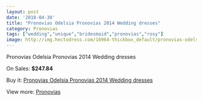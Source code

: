 ```yaml
---
layout: post
date: '2018-04-30'
title: "Pronovias Odelsia Pronovias 2014 Wedding dresses"
category: Pronovias
tags: ["wedding","unique","bridesmaid","pronovias","rosy"]
image: http://img.hectodress.com/16964-thickbox_default/pronovias-odelsia-pronovias-2014-wedding-dresses.jpg
---
```

Pronovias Odelsia Pronovias 2014 Wedding dresses

On Sales: **$247.84**
<a href="https://www.hectodress.com/pronovias/8076-pronovias-odelsia-pronovias-2014-wedding-dresses.html"><amp-img layout="responsive" width="600" height="600" src="//img.hectodress.com/16964-thickbox_default/pronovias-odelsia-pronovias-2014-wedding-dresses.jpg" alt="Pronovias Odelsia Pronovias 2014 Wedding dresses 0" /></a>
<a href="https://www.hectodress.com/pronovias/8076-pronovias-odelsia-pronovias-2014-wedding-dresses.html"><amp-img layout="responsive" width="600" height="600" src="//img.hectodress.com/16967-thickbox_default/pronovias-odelsia-pronovias-2014-wedding-dresses.jpg" alt="Pronovias Odelsia Pronovias 2014 Wedding dresses 1" /></a>
<a href="https://www.hectodress.com/pronovias/8076-pronovias-odelsia-pronovias-2014-wedding-dresses.html"><amp-img layout="responsive" width="600" height="600" src="//img.hectodress.com/16966-thickbox_default/pronovias-odelsia-pronovias-2014-wedding-dresses.jpg" alt="Pronovias Odelsia Pronovias 2014 Wedding dresses 2" /></a>
<a href="https://www.hectodress.com/pronovias/8076-pronovias-odelsia-pronovias-2014-wedding-dresses.html"><amp-img layout="responsive" width="600" height="600" src="//img.hectodress.com/16965-thickbox_default/pronovias-odelsia-pronovias-2014-wedding-dresses.jpg" alt="Pronovias Odelsia Pronovias 2014 Wedding dresses 3" /></a>

Buy it: [Pronovias Odelsia Pronovias 2014 Wedding dresses](https://www.hectodress.com/pronovias/8076-pronovias-odelsia-pronovias-2014-wedding-dresses.html "Pronovias Odelsia Pronovias 2014 Wedding dresses")

View more: [Pronovias](https://www.hectodress.com/139-pronovias "Pronovias")